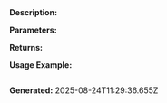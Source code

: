 
## 

**Description:** 

**Parameters:**


**Returns:** 

**Usage Example:**
```typescript

```

**Generated:** 2025-08-24T11:29:36.655Z
